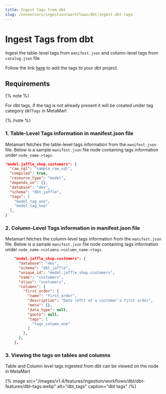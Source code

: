 ```yaml
---
title: Ingest Tags from dbt
slug: /connectors/ingestion/workflows/dbt/ingest-dbt-tags
---
```


# Ingest Tags from dbt

Ingest the table-level tags from `manifest.json` and column-level tags from `catalog.json` file

Follow the link [here](https://docs.getdbt.com/reference/resource-configs/tags) to add the tags to your dbt project.

## Requirements

{% note %}

For dbt tags, if the tag is not already present it will be created under tag category `DBTTags` in MetaMart

{% /note %}

### 1. Table-Level Tags information in manifest.json file
Metamart fetches the table-level tags information from the `manifest.json` file. Below is a sample `manifest.json` file node containing tags information under `node_name->tags`.

```json
"model.jaffle_shop.customers": {
  "raw_sql": "sample_raw_sql",
  "compiled": true,
  "resource_type": "model",
  "depends_on": {},
  "database": "dev",
  "schema": "dbt_jaffle",
  "tags": [
    "model_tag_one",
    "model_tag_two"
  ],
}
```



### 2. Column-Level Tags information in manifest.json file
Metamart fetches the column-level tags information from the `manifest.json` file. Below is a sample `manifest.json` file node containing tags information under `node_name->columns->column_name->tags`.

```json
    "model.jaffle_shop.customers": {
      "database": "dev",
      "schema": "dbt_jaffle",
      "unique_id": "model.jaffle_shop.customers",
      "name": "customers",
      "alias": "customers",
      "columns": {
        "first_order": {
          "name": "first_order",
          "description": "Date (UTC) of a customer's first order",
          "meta": {},
          "data_type": null,
          "quote": null,
          "tags": [
            "tags_column_one"
          ]
        },
      },
    },
```

### 3. Viewing the tags on tables and columns
Table and Column level tags ingested from dbt can be viewed on the node in MetaMart

{% image
  src="/images/v1.4/features/ingestion/workflows/dbt/dbt-features/dbt-tags.webp"
  alt="dbt_tags"
  caption="dbt tags"
 /%}
